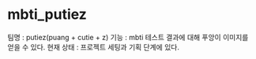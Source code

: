 # mbti_putiez
팀명 : putiez(puang + cutie + z)
기능 : mbti 테스트 결과에 대해 푸앙이 이미지를 얻을 수 있다. 
현재 상태 : 프로젝트 세팅과 기획 단계에 있다.
